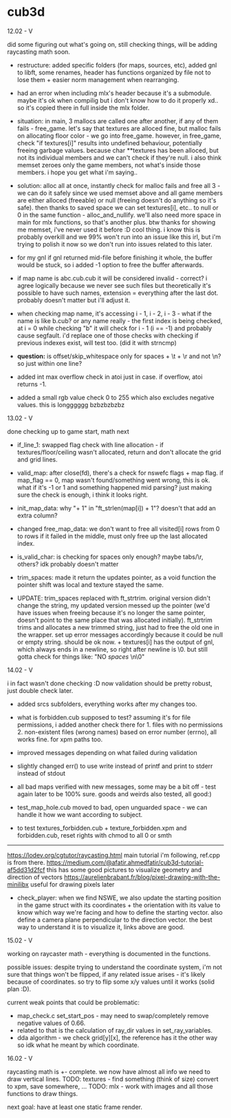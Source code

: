 # cub3d

12.02 - V

did some figuring out what's going on, still checking things, will be adding raycasting math soon. 

- restructure: added specific folders (for maps, sources, etc), added gnl to libft, some renames, header has functions organized by file not to lose them + easier norm management when rearranging.

- had an error when including mlx's header because it's a submodule. maybe it's ok when compilig but i don't know how to do it properly xd.. so it's copied there in full inside the mlx folder.

- situation: in main, 3 mallocs are called one after another, if any of them fails - free_game. let's say that textures are alloced fine, but malloc fails on allocating floor color - we go into free_game. however, in free_game, check "if textures[i]" results into undefined behaviour, potentially freeing garbage values. because char **textures has been alloced, but not its individual members and we can't check if they're null. i also think memset zeroes only the game members, not what's inside those members. i hope you get what i'm saying..

- solution: alloc all at once, instantly check for malloc fails and free all 3 - we can do it safely since we used memset above and all game members are either alloced (freeable) or null (freeing doesn't do anything so it's safe). then thanks to saved space we can set textures[i], etc.. to null or 0 in the same function - alloc_and_nullify. we'll also need more space in main for mlx functions, so that's another plus. btw thanks for showing me memset, i've never used it before :D cool thing. i know this is probably overkill and we 99% won't run into an issue like this irl, but i'm trying to polish it now so we don't run into issues related to this later.

- for my gnl if gnl returned mid-file before finishing it whole, the buffer would be stuck, so i added -1 option to free the buffer afterwards.

- if map name is abc.cub.cub it will be considered invalid - correct? i agree logically because we never see such files but theoretically it's possible to have such names, extension = everything after the last dot. probably doesn't matter but i'll adjust it.

- when checking map name, it's accessing i - 1, i - 2, i - 3 - what if the name is like b.cub? or any name really - the first index is being checked, at i = 0 while checking "b" it will check for i - 1 (i == -1) and probably cause segfault. i'd replace one of those checks with checking if previous indexes exist, will test too. (did it with strncmp)

- **question:** is offset/skip_whitespace only for spaces + \t + \r and not \n? so just within one line?

- added int max overflow check in atoi just in case. if overflow, atoi returns -1.

- added a small rgb value check 0 to 255 which also excludes negative values. this is longggggg bzbzbzbzbz

13.02 - V

done checking up to game start, math next

- if_line_1: swapped flag check with line allocation - if textures/floor/ceiling wasn't allocated, return and don't allocate the grid and grid lines.

- valid_map: after close(fd), there's a check for nswefc flags + map flag. if map_flag == 0, map wasn't found/something went wrong, this is ok. what if it's -1 or 1 and something happened mid parsing? just making sure the check is enough, i think it looks right.

- init_map_data: why "+ 1" in "ft_strlen(map[i]) + 1"? doesn't that add an extra column?

- changed free_map_data: we don't want to free all visited[i] rows from 0 to rows if it failed in the middle, must only free up the last allocated index.

- is_valid_char: is checking for spaces only enough? maybe tabs/\r, others? idk probably doesn't matter

- trim_spaces: made it return the updates pointer, as a void function the pointer shift was local and texture stayed the same.

- UPDATE: trim_spaces replaced with ft_strtrim. original version didn't change the string, my updated version messed up the pointer (we'd have issues when freeing because it's no longer the same pointer, doesn't point to the same place that was allocated initially). ft_strtrim trims and allocates a new trimmed string, just had to free the old one in the wrapper. set up error messages accordingly because it could be null or empty string. should be ok now. + textures[i] has the output of gnl, which always ends in a newline, so right after newline is \0. but still gotta check for things like: "NO   *spaces*    \n\0"

14.02 - V

i in fact wasn't done checking :D now validation should be pretty robust, just double check later.

- added srcs subfolders, everything works after my changes too.

- what is forbidden.cub supposed to test? assuming it's for file permissions, i added another check there for 1. files with no permissions 2. non-existent files (wrong names) based on error number (errno), all works fine. for xpm paths too.

- improved messages depending on what failed during validation

- slightly changed err() to use write instead of printf and print to stderr instead of stdout

- all bad maps verified with new messages, some may be a bit off - test again later to be 100% sure. goods and weirds also tested, all good:)

- test_map_hole.cub moved to bad, open unguarded space - we can handle it how we want according to subject.

- to test textures_forbidden.cub + texture_forbidden.xpm and forbidden.cub, reset rights with chmod to all 0 or smth

---------------------------------

https://lodev.org/cgtutor/raycasting.html main tutorial i'm following, ref.cpp is from there.
https://medium.com/@afatir.ahmedfatir/cub3d-tutorial-af5dd31d2fcf this has some good pictures to visualize geometry and direction of vectors
https://aurelienbrabant.fr/blog/pixel-drawing-with-the-minilibx useful for drawing pixels later

- check_player: when we find NSWE, we also update the starting position in the game struct with its coordinates + the orientation with its value to know which way we're facing and how to define the starting vector. also define a camera plane perpendicular to the direction vector. the best way to understand it is to visualize it, links above are good.

15.02 - V

working on raycaster math - everything is documented in the functions.

possible issues: despite trying to understand the coordinate system, i'm not sure that things won't be flipped, if any related issue arises - it's likely because of coordinates. so try to flip some x/y values until it works (solid plan :D).

current weak points that could be problematic:

- map_check.c set_start_pos - may need to swap/completely remove negative values of 0.66.
- related to that is the calculation of ray_dir values in set_ray_variables.
- dda algorithm - we check grid[y][x], the reference has it the other way so idk what he meant by which coordinate.

16.02 - V

raycasting math is +- complete. we now have almost all info we need to draw vertical lines.
TODO: textures - find something (think of size) convert to xpm, save somewhere, ...
TODO: mlx - work with images and all those functions to draw things.

next goal: have at least one static frame render.